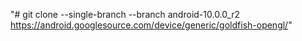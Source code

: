 "# git clone --single-branch --branch android-10.0.0_r2 https://android.googlesource.com/device/generic/goldfish-opengl/" 

